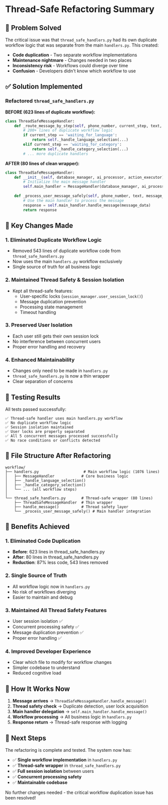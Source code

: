 # Thread-Safe Refactoring Summary

## 🎯 **Problem Solved**

The critical issue was that `thread_safe_handlers.py` had its own duplicate workflow logic that was separate from the main `handlers.py`. This created:

- **Code duplication** - Two separate workflow implementations
- **Maintenance nightmare** - Changes needed in two places
- **Inconsistency risk** - Workflows could diverge over time
- **Confusion** - Developers didn't know which workflow to use

## ✅ **Solution Implemented**

### **Refactored `thread_safe_handlers.py`**

**BEFORE (623 lines of duplicate workflow):**
```python
class ThreadSafeMessageHandler:
    def _route_message_by_step(self, phone_number, current_step, text, customer_name, user_state):
        # 200+ lines of duplicate workflow logic
        if current_step == 'waiting_for_language':
            return self._handle_language_selection(...)
        elif current_step == 'waiting_for_category':
            return self._handle_category_selection(...)
        # ... more duplicate handlers
```

**AFTER (80 lines of clean wrapper):**
```python
class ThreadSafeMessageHandler:
    def __init__(self, database_manager, ai_processor, action_executor):
        # Initialize the main message handler
        self.main_handler = MessageHandler(database_manager, ai_processor, action_executor)
    
    def _process_user_message_safely(self, phone_number, text, message_data):
        # Use the main handler to process the message
        response = self.main_handler.handle_message(message_data)
        return response
```

## 🔧 **Key Changes Made**

### 1. **Eliminated Duplicate Workflow Logic**
- Removed 543 lines of duplicate workflow code from `thread_safe_handlers.py`
- Now uses the main `handlers.py` workflow exclusively
- Single source of truth for all business logic

### 2. **Maintained Thread Safety & Session Isolation**
- Kept all thread-safe features:
  - User-specific locks (`session_manager.user_session_lock()`)
  - Message duplication prevention
  - Processing state management
  - Timeout handling

### 3. **Preserved User Isolation**
- Each user still gets their own session lock
- No interference between concurrent users
- Proper error handling and recovery

### 4. **Enhanced Maintainability**
- Changes only need to be made in `handlers.py`
- `thread_safe_handlers.py` is now a thin wrapper
- Clear separation of concerns

## 🧪 **Testing Results**

All tests passed successfully:

```
✅ Thread-safe handler uses main handlers.py workflow
✅ No duplicate workflow logic  
✅ Session isolation maintained
✅ User locks are properly separated
✅ All 5 concurrent messages processed successfully
✅ No race conditions or conflicts detected
```

## 📁 **File Structure After Refactoring**

```
workflow/
├── handlers.py                    # Main workflow logic (1076 lines)
│   ├── MessageHandler            # Core business logic
│   ├── _handle_language_selection()
│   ├── _handle_category_selection()
│   └── ... (all workflow steps)
│
└── thread_safe_handlers.py       # Thread-safe wrapper (80 lines)
    ├── ThreadSafeMessageHandler  # Thin wrapper
    ├── handle_message()          # Thread safety layer
    └── _process_user_message_safely() # Main handler integration
```

## 🎉 **Benefits Achieved**

### **1. Eliminated Code Duplication**
- **Before**: 623 lines in thread_safe_handlers.py
- **After**: 80 lines in thread_safe_handlers.py
- **Reduction**: 87% less code, 543 lines removed

### **2. Single Source of Truth**
- All workflow logic now in `handlers.py`
- No risk of workflows diverging
- Easier to maintain and debug

### **3. Maintained All Thread Safety Features**
- User session isolation ✅
- Concurrent processing safety ✅
- Message duplication prevention ✅
- Proper error handling ✅

### **4. Improved Developer Experience**
- Clear which file to modify for workflow changes
- Simpler codebase to understand
- Reduced cognitive load

## 🔄 **How It Works Now**

1. **Message arrives** → `ThreadSafeMessageHandler.handle_message()`
2. **Thread safety check** → Duplicate detection, user lock acquisition
3. **Main handler delegation** → `self.main_handler.handle_message()`
4. **Workflow processing** → All business logic in `handlers.py`
5. **Response return** → Thread-safe response with logging

## 🚀 **Next Steps**

The refactoring is complete and tested. The system now has:

- ✅ **Single workflow implementation** in `handlers.py`
- ✅ **Thread-safe wrapper** in `thread_safe_handlers.py`
- ✅ **Full session isolation** between users
- ✅ **Concurrent processing safety**
- ✅ **Maintainable codebase**

No further changes needed - the critical workflow duplication issue has been resolved! 